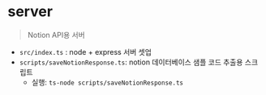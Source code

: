 # server

> Notion API용 서버

- `src/index.ts` : node + express 서버 셋업
- `scripts/saveNotionResponse.ts`: notion 데이터베이스 샘플 코드 추출용 스크립트
  - 실행: `ts-node scripts/saveNotionResponse.ts`
